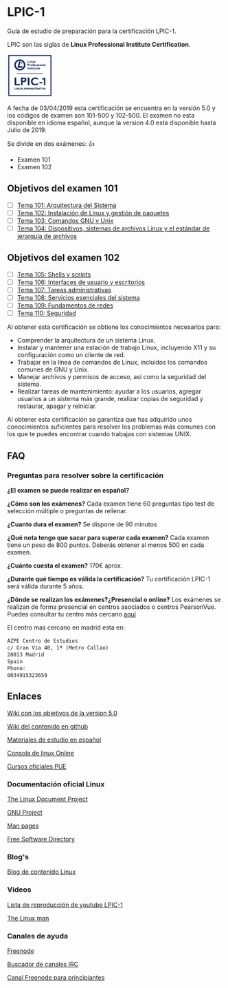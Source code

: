 # LPIC-1

Guía de estudio de preparación para la certificación LPIC-1.

LPIC son las siglas de **Linux Professional Institute Certification**.

![logo_lpic](img/LPIC-1-Small.png)

A fecha de 03/04/2019 esta certificación se encuentra en la versión 5.0 y los códigos de examen son 101-500 y 102-500. El examen no esta disponible en idioma español, aunque la version 4.0 esta disponible hasta Julio de 2019.

Se divide en dos exámenes: :+1:

- Examen 101
- Examen 102

## Objetivos del examen 101

- [ ] [Tema 101: Arquitectura del Sistema](docs/101-500/Tema_101.md)
- [ ] [Tema 102: Instalación de Linux y gestión de paquetes](docs/101-500/Tema_102.md)
- [ ] [Tema 103: Comandos GNU y Unix](docs/101-500/Tema_103.md)
- [ ] [Tema 104: Dispositivos, sistemas de archivos Linux y el estándar de jerarquía de archivos](docs/101-500/Tema_104.md)

## Objetivos del examen 102

- [ ] [Tema 105: Shells y scripts](docs/102-500/Tema_105.md)
- [ ] [Tema 106: Interfaces de usuario y escritorios](docs/102-500/Tema_106.md)
- [ ] [Tema 107: Tareas administrativas](docs/102-500/Tema_106.md)
- [ ] [Tema 108: Servicios esenciales del sistema](docs/102-500/Tema_107.md)
- [ ] [Tema 109: Fundamentos de redes](docs/102-500/Tema_108.md)
- [ ] [Tema 110: Seguridad](docs/102-500/Tema_109.md)

Al obtener esta certificación se obtiene los conocimientos necesarios para:

- Comprender la arquitectura de un sistema Linux.
- Instalar y mantener una estación de trabajo Linux, incluyendo X11 y  su configuración como un cliente de red.
- Trabajar en la línea de comandos de Linux, incluidos los comandos comunes de GNU y Unix.
- Manejar archivos y permisos de acceso, así como la seguridad del sistema.
- Realizar tareas de mantenimiento: ayudar a los usuarios, agregar usuarios a un sistema más grande, realizar copias de seguridad y restaurar, apagar y reiniciar.

Al obtener esta certificación se garantiza que has adquirido unos conocimientos suficientes para resolver los problemas más comunes con los que te puedes encontrar cuando trabajas con sistemas UNIX.

## FAQ

### Preguntas para resolver sobre la certificación

**¿El examen se puede realizar en español?**

**¿Cómo son los exámenes?** 
Cada examen tiene 60 preguntas tipo test de selección múltiple o preguntas de rellenar.

**¿Cuanto dura el examen?**
Se dispone de 90 minutos

**¿Qué nota tengo que sacar para superar cada examen?** 
Cada examen tiene un peso de 800 puntos. Deberás obtener al menos 500 en cada examen.

**¿Cuánto cuesta el examen?**
170€ aprox.

**¿Durante qué tiempo es válida la certificación?**
Tu certificación LPIC-1 será válida durante 5 años.

**¿Dónde se realizan los exámenes?¿Presencial o online?** 
Los exámenes se realizan de forma presencial en centros asociados o centros PearsonVue. Puedes consultar tu centro más cercano [aquí](https://wsr.pearsonvue.com/testtaker/registration/SelectTestCenterProximity/LINUXPROFESSION?conversationId=1290514)

El centro mas cercano en madrid esta en:

```
AZPE Centro de Estudios
c/ Gran Via 40, 1ª (Metro Callao)
28013 Madrid
Spain 
Phone:
0034915323659
```
## Enlaces

[Wiki con los objetivos de la version 5.0](https://wiki.lpi.org/wiki/LPIC-1_Objectives_V5.0(ES))

[Wiki del contenido en github](https://github.com/appijumbo/Linux-LPIC-1/wiki)

[Materiales de estudio en español](http://www.lpifit.com/course/)

[Consola de linux Online](https://www.tutorialspoint.com/unix_terminal_online.php)

[Cursos oficiales PUE](https://www.pue.es/cursos/lpi)

### Documentación oficial Linux

[The Linux Document Project](http://www.tldp.org/)

[GNU Project](http://www.gnu.org/doc/)

[Man pages](https://linux.die.net/man/) 

[Free Software Directory](https://directory.fsf.org/wiki/Main_Page)

### Blog's

[Blog de contenido Linux](http://www.linuxlinks.com)

### Videos

[Lista de reproducción de youtube LPIC-1](https://www.youtube.com/watch?v=Fov9nM-AbSw&list=PLD_mb6U5Xp95cX_CDO3Cg-p8370lPwRR2)

[The Linux man](https://www.youtube.com/channel/UCVQ7kPpJJ2FA_iYl8Wtx0SA)

### Canales de ayuda

[Freenode](https://webchat.freenode.net)

[Buscador de canales IRC](http://irc.netsplit.de/channels/)

[Canal Freenode para principiantes](http://irc2go.com/webchat/?net=freenode&room=%23linux-beginners)

[1]: contenido.md
